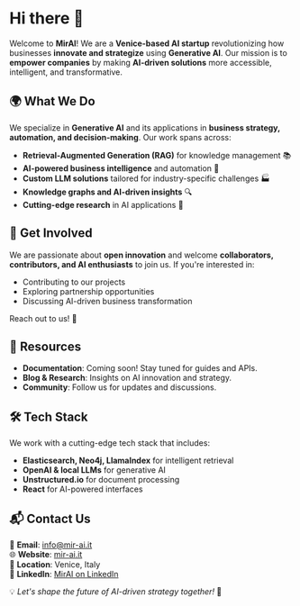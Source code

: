 # Hi there 👋  

Welcome to **MirAI**! We are a **Venice-based AI startup** revolutionizing how businesses **innovate and strategize** using **Generative AI**. Our mission is to **empower companies** by making **AI-driven solutions** more accessible, intelligent, and transformative.  

## 🌍 What We Do  
We specialize in **Generative AI** and its applications in **business strategy, automation, and decision-making**. Our work spans across:  

- **Retrieval-Augmented Generation (RAG)** for knowledge management 📚  
- **AI-powered business intelligence** and automation 🤖  
- **Custom LLM solutions** tailored for industry-specific challenges 🏭  
- **Knowledge graphs and AI-driven insights** 🔍  
- **Cutting-edge research** in AI applications 📜  

## 🤝 Get Involved  
We are passionate about **open innovation** and welcome **collaborators, contributors, and AI enthusiasts** to join us. If you're interested in:  

- Contributing to our projects  
- Exploring partnership opportunities  
- Discussing AI-driven business transformation  

Reach out to us! 🚀  

## 📖 Resources  
- **Documentation**: Coming soon! Stay tuned for guides and APIs.  
- **Blog & Research**: Insights on AI innovation and strategy.  
- **Community**: Follow us for updates and discussions.  

## 🛠 Tech Stack  
We work with a cutting-edge tech stack that includes:  

- **Elasticsearch, Neo4j, LlamaIndex** for intelligent retrieval  
- **OpenAI & local LLMs** for generative AI  
- **Unstructured.io** for document processing  
- **React** for AI-powered interfaces  

## 📬 Contact Us  

📧 **Email**: [info@mir-ai.it](mailto:info@mir-ai.it)  
🌐 **Website**: [mir-ai.it](https://mir-ai.it)  
📍 **Location**: Venice, Italy  
💼 **LinkedIn**: [MirAI on LinkedIn](https://www.linkedin.com/company/mir-ai-srl/)

💡 *Let's shape the future of AI-driven strategy together!* 🚀
